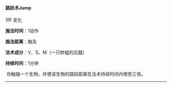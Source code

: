 #### 跳跃术Jump 

1环  变化

**施法时间**：1动作

**施法距离**：触及

**法术成分**：V、S、M（一只蚱蜢的后腿）

**持续时间**：1分钟

​     你触碰一个生物，并使该生物的跳跃距离在法术持续时间内增至三倍。

****


